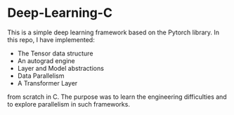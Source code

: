 # Deep-Learning-C

This is a simple deep learning framework based on the Pytorch library. In this repo, I have implemented:

- The Tensor data structure
- An autograd engine 
- Layer and Model abstractions
- Data Parallelism 
- A Transformer Layer

from scratch in C. The purpose was to learn the engineering difficulties and to explore parallelism in such frameworks.